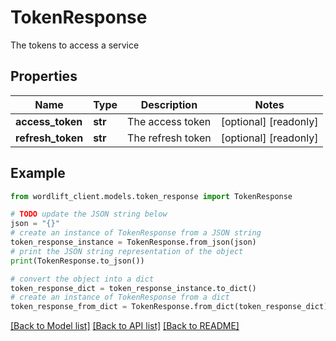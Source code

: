 # TokenResponse

The tokens to access a service

## Properties

Name | Type | Description | Notes
------------ | ------------- | ------------- | -------------
**access_token** | **str** | The access token | [optional] [readonly] 
**refresh_token** | **str** | The refresh token | [optional] [readonly] 

## Example

```python
from wordlift_client.models.token_response import TokenResponse

# TODO update the JSON string below
json = "{}"
# create an instance of TokenResponse from a JSON string
token_response_instance = TokenResponse.from_json(json)
# print the JSON string representation of the object
print(TokenResponse.to_json())

# convert the object into a dict
token_response_dict = token_response_instance.to_dict()
# create an instance of TokenResponse from a dict
token_response_from_dict = TokenResponse.from_dict(token_response_dict)
```
[[Back to Model list]](../README.md#documentation-for-models) [[Back to API list]](../README.md#documentation-for-api-endpoints) [[Back to README]](../README.md)


